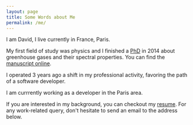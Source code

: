 ```yaml
---
layout: page
title: Some Words about Me
permalink: /me/
---
```


I am David, I live currently in France, Paris.

My first field of study was physics and I finished a [PhD][phd-raman] 
in 2014 about greenhouse gases
and their spectral properties. 
You can find the [manuscript online][phd-publication].

I operated 3 years ago a shift in my professional activity, favoring the path of a 
software developer.

I am currrently working as a developer in the Paris area.

If you are interested in my background, you can checkout my [resume][resume]. 
For any work-related query, don't hesitate to send an email to the address below.

[resume]: {{site.url}}/resume/cv.pdf
[phd-raman]: http://www.theses.fr/2014ANGE0004
[phd-publication]: https://tel.archives-ouvertes.fr/tel-01052857/document
